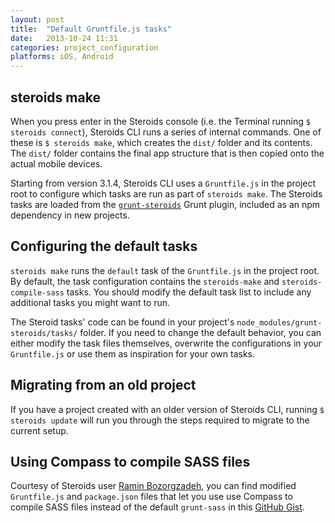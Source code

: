 ```yaml
---
layout: post
title:  "Default Gruntfile.js tasks"
date:   2013-10-24 11:31
categories: project_configuration
platforms: iOS, Android
---
```


## steroids make

When you press enter in the Steroids console (i.e. the Terminal running `$ steroids connect`), Steroids CLI runs a series of internal commands. One of these is `$ steroids make`, which creates the `dist/` folder and its contents. The `dist/` folder contains the final app structure that is then copied onto the actual mobile devices.

Starting from version 3.1.4, Steroids CLI uses a `Gruntfile.js` in the project root to configure which tasks are run as part of `steroids make`. The Steroids tasks are loaded from the [`grunt-steroids`](http://github.com/appgyver/grunt-steroids) Grunt plugin, included as an npm dependency in new projects.

## Configuring the default tasks

`steroids make` runs the `default` task of the `Gruntfile.js` in the project root. By default, the task configuration contains the `steroids-make` and `steroids-compile-sass` tasks. You should modify the default task list to include any additional tasks you might want to run.

The Steroid tasks' code can be found in your project's `node_modules/grunt-steroids/tasks/` folder. If you need to change the default behavior, you can either modify the task files themselves, overwrite the configurations in your `Gruntfile.js` or use them as inspiration for your own tasks.

## Migrating from an old project

If you have a project created with an older version of Steroids CLI, running `$ steroids update` will run you through the steps required to migrate to the current setup.


## Using Compass to compile SASS files

Courtesy of Steroids user [Ramin Bozorgzadeh](https://github.com/i8ramin/), you can find modified `Gruntfile.js` and `package.json` files that let you use use Compass to compile SASS files instead of the default `grunt-sass` in this [GitHub Gist](https://gist.github.com/i8ramin/7974067).
